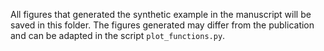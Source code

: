 All figures that generated the synthetic example in the manuscript will be saved in this folder.
The figures generated may differ from the publication and can be adapted in the script `plot_functions.py`.
